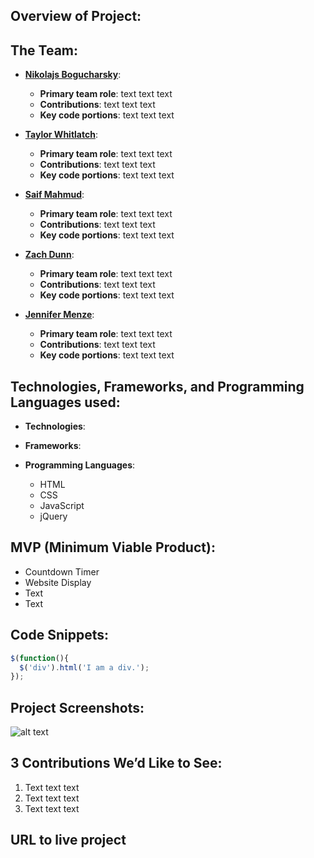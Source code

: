 ## Overview of Project:

## The Team:
* **[Nikolajs Bogucharsky](https://github.com/niktechnopro)**: 
	* **Primary team role**: text text text
  * **Contributions**:  text text text 
  * **Key code portions**: text text text

* **[Taylor Whitlatch](https://github.com/TaylorWhitlatch)**: 
	* **Primary team role**: text text text
  * **Contributions**:  text text text 
  * **Key code portions**: text text text

* **[Saif Mahmud](https://github.com/saiftg)**:
	* **Primary team role**: text text text
  * **Contributions**:  text text text 
  * **Key code portions**: text text text 

* **[Zach Dunn](https://github.com/ZachDunn8)**: 
	* **Primary team role**: text text text
  * **Contributions**:  text text text 
  * **Key code portions**: text text text

* **[Jennifer Menze](https://github.com/jamenze)**: 
  * **Primary team role**: text text text
  * **Contributions**:  text text text 
  * **Key code portions**: text text text


## Technologies, Frameworks, and Programming Languages used:
* **Technologies**:

* **Frameworks**:


* **Programming Languages**:
	* HTML
	* CSS
	* JavaScript
	* jQuery

## MVP (Minimum Viable Product):
* Countdown Timer
* Website Display
* Text
* Text


## Code Snippets:
```javascript
$(function(){
  $('div').html('I am a div.');
});
```

## Project Screenshots:
![alt text](https://i.pinimg.com/736x/02/a7/8a/02a78a1d9c8a6c94ecb633f7cfe6b849--smile-funny-stuff.jpg "Not the real image | do not use")

## 3 Contributions We’d Like to See:
1. Text text text
2. Text text text
3. Text text text

## URL to live project
